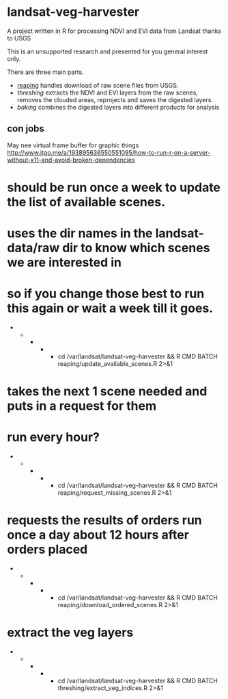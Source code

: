 # landsat-veg-harvester
A project written in R for processing NDVI and EVI data from Landsat thanks to USGS

This is an unsupported research and presented for you general interest only.

There are three main parts.

* [reaping](reaping/README.md) handles download of raw scene files from USGS.
* _threshing_ extracts the NDVI and EVI layers from the raw scenes, removes the clouded areas, reprojects and saves the digested layers.
* _baking_ combines the digested layers into different products for analysis

## con jobs

May nee virtual frame buffer for graphic things
http://www.itgo.me/a/193895636550551095/how-to-run-r-on-a-server-without-x11-and-avoid-broken-dependencies


# should be run once a week to update the list of available scenes.
# uses the dir names in the landsat-data/raw dir to know which scenes we are interested in
# so if you change those best to run this again or wait a week till it goes.
* * * * * cd /var/landsat/landsat-veg-harvester && R CMD BATCH reaping/update_available_scenes.R 2>&1

# takes the next 1 scene needed and puts in a request for them 
# run every hour?
* * * * * cd /var/landsat/landsat-veg-harvester && R CMD BATCH reaping/request_missing_scenes.R 2>&1

# requests the results of orders run once a day about 12 hours after orders placed
* * * * * cd /var/landsat/landsat-veg-harvester && R CMD BATCH reaping/download_ordered_scenes.R 2>&1

# extract the veg layers
* * * * * cd /var/landsat/landsat-veg-harvester && R CMD BATCH threshing/extract_veg_indices.R 2>&1
